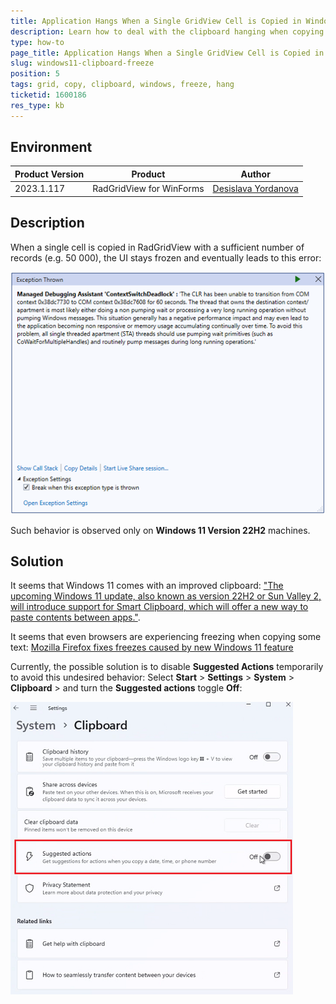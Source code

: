 ```yaml
---
title: Application Hangs When a Single GridView Cell is Copied in Windows 11
description: Learn how to deal with the clipboard hanging when copying a cell in the WinForms GridView. 
type: how-to
page_title: Application Hangs When a Single GridView Cell is Copied in Windows 11
slug: windows11-clipboard-freeze
position: 5
tags: grid, copy, clipboard, windows, freeze, hang
ticketid: 1600186
res_type: kb
---
```



## Environment
|Product Version|Product|Author|
|----|----|----|
|2023.1.117|RadGridView for WinForms|[Desislava Yordanova](https://www.telerik.com/blogs/author/desislava-yordanova)|

## Description

When a single cell is copied in RadGridView with a sufficient number of records (e.g. 50 000), the UI stays frozen and eventually leads to this error:

![Windows11 Clipboard Error](images/windows11-clipboard-error.png)

Such behavior is observed only on **Windows 11 Version 22H2** machines.

## Solution

It seems that Windows 11 comes with an improved clipboard: ["The upcoming Windows 11 update, also known as version 22H2 or Sun Valley 2, will introduce support for Smart Clipboard, which will offer a new way to paste contents between apps."](https://www.windowslatest.com/2022/03/30/windows-11-to-get-smart-clipboard-and-actions-features/).

It seems that even browsers are experiencing freezing when copying some text: [Mozilla Firefox fixes freezes caused by new Windows 11 feature](https://www.bleepingcomputer.com/news/security/mozilla-firefox-fixes-freezes-caused-by-new-windows-11-feature/)

Currently, the possible solution is to disable **Suggested Actions** temporarily to avoid this undesired behavior: Select **Start**  > **Settings**  > **System**  > **Clipboard** > and turn the **Suggested actions** toggle **Off**:


![Windows11 Clipboard Freeze](images/windows11-clipboard-freeze.png)







 
